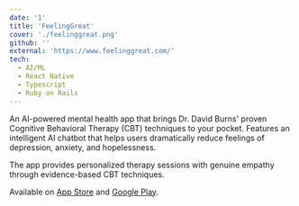 ```yaml
---
date: '1'
title: 'FeelingGreat'
cover: './feelinggreat.png'
github: ''
external: 'https://www.feelinggreat.com/'
tech:
  - AI/ML
  - React Native
  - Typescript
  - Ruby on Rails
---
```


An AI-powered mental health app that brings Dr. David Burns' proven Cognitive Behavioral Therapy (CBT) techniques to your pocket. Features an intelligent AI chatbot that helps users dramatically reduce feelings of depression, anxiety, and hopelessness.

The app provides personalized therapy sessions with genuine empathy through evidence-based CBT techniques.

Available on [App Store](https://apps.apple.com/us/app/feeling-great/id6450066153) and [Google Play](https://play.google.com/store/apps/details?id=com.feelinggreat.app).
